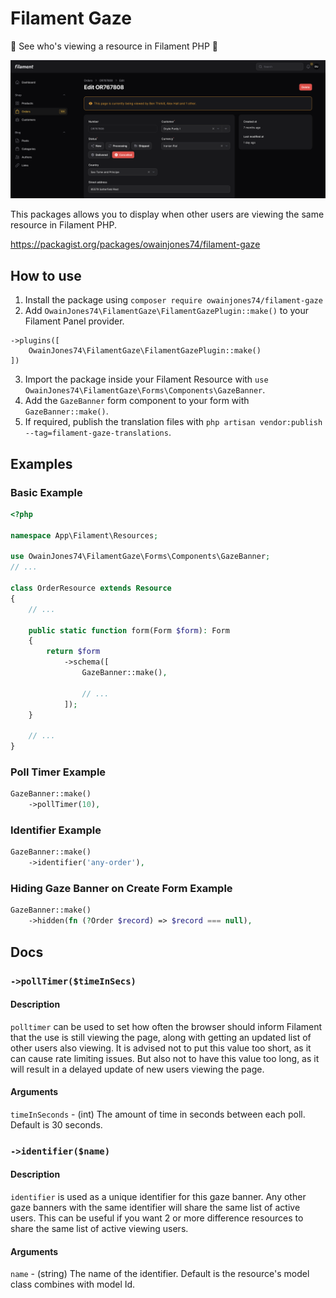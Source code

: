 # Filament Gaze

👀 See who's viewing a resource in Filament PHP 🔭

![](media/1.png)

This packages allows you to display when other users are viewing the same resource in Filament PHP.

https://packagist.org/packages/owainjones74/filament-gaze

## How to use
1. Install the package using `composer require owainjones74/filament-gaze`
2. Add `OwainJones74\FilamentGaze\FilamentGazePlugin::make()` to your Filament Panel provider. 
```
->plugins([
    OwainJones74\FilamentGaze\FilamentGazePlugin::make()
])
```
3. Import the package inside your Filament Resource with `use OwainJones74\FilamentGaze\Forms\Components\GazeBanner`.
4. Add the `GazeBanner` form component to your form with `GazeBanner::make()`.
5. If required, publish the translation files with `php artisan vendor:publish --tag=filament-gaze-translations`.

## Examples

### Basic Example
```php
<?php

namespace App\Filament\Resources;

use OwainJones74\FilamentGaze\Forms\Components\GazeBanner;
// ...

class OrderResource extends Resource
{
    // ...

    public static function form(Form $form): Form
    {
        return $form
            ->schema([
                GazeBanner::make(),
                    
                // ...
            ]);
    }
    
    // ...
}
```

### Poll Timer Example
```php
GazeBanner::make()
    ->pollTimer(10),
```

### Identifier Example
```php
GazeBanner::make()
    ->identifier('any-order'),
```

### Hiding Gaze Banner on Create Form Example
```php
GazeBanner::make()
    ->hidden(fn (?Order $record) => $record === null),
```


## Docs

### `->pollTimer($timeInSecs)`

#### Description
`polltimer` can be used to set how often the browser should inform Filament that the use is still viewing the page, along with getting an updated list of other users also viewing. It is advised not to put this value too short, as it can cause rate limiting issues. But also not to have this value too long, as it will result in a delayed update of new users viewing the page.

#### Arguments
`timeInSeconds` - (int) The amount of time in seconds between each poll. Default is 30 seconds.

### `->identifier($name)`

#### Description
`identifier` is used as a unique identifier for this gaze banner. Any other gaze banners with the same identifier will share the same list of active users. This can be useful if you want 2 or more difference resources to share the same list of active viewing users.

#### Arguments
`name` - (string) The name of the identifier. Default is the resource's model class combines with model Id.
